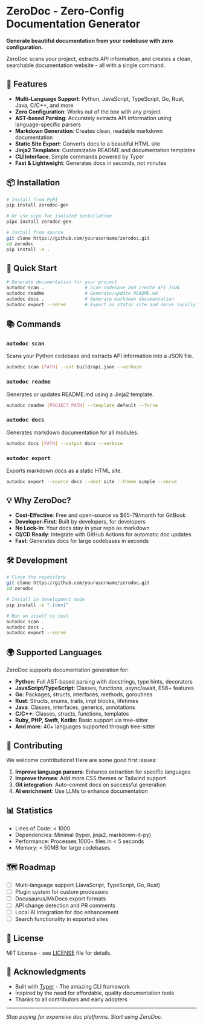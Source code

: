 # ZeroDoc - Zero-Config Documentation Generator

**Generate beautiful documentation from your codebase with zero configuration.**

ZeroDoc scans your project, extracts API information, and creates a clean, searchable documentation website - all with a single command.

## 🚀 Features

- **Multi-Language Support**: Python, JavaScript, TypeScript, Go, Rust, Java, C/C++, and more
- **Zero Configuration**: Works out of the box with any project
- **AST-based Parsing**: Accurately extracts API information using language-specific parsers
- **Markdown Generation**: Creates clean, readable markdown documentation
- **Static Site Export**: Converts docs to a beautiful HTML site
- **Jinja2 Templates**: Customizable README and documentation templates
- **CLI Interface**: Simple commands powered by Typer
- **Fast & Lightweight**: Generates docs in seconds, not minutes

## 📦 Installation

```bash
# Install from PyPI
pip install zerodoc-gen

# Or use pipx for isolated installation
pipx install zerodoc-gen

# Install from source
git clone https://github.com/yourusername/zerodoc.git
cd zerodoc
pip install -e .
```

## 🎯 Quick Start

```bash
# Generate documentation for your project
autodoc scan .               # Scan codebase and create API JSON
autodoc readme               # Generate/update README.md
autodoc docs .               # Generate markdown documentation
autodoc export --serve       # Export as static site and serve locally
```

## 📚 Commands

### `autodoc scan`
Scans your Python codebase and extracts API information into a JSON file.

```bash
autodoc scan [PATH] --out build/api.json --verbose
```

### `autodoc readme`
Generates or updates README.md using a Jinja2 template.

```bash
autodoc readme [PROJECT_PATH] --template default --force
```

### `autodoc docs`
Generates markdown documentation for all modules.

```bash
autodoc docs [PATH] --output docs --verbose
```

### `autodoc export`
Exports markdown docs as a static HTML site.

```bash
autodoc export --source docs --dest site --theme simple --serve
```

## 💡 Why ZeroDoc?

- **Cost-Effective**: Free and open-source vs $65-79/month for GitBook
- **Developer-First**: Built by developers, for developers
- **No Lock-in**: Your docs stay in your repo as markdown
- **CI/CD Ready**: Integrate with GitHub Actions for automatic doc updates
- **Fast**: Generates docs for large codebases in seconds

## 🛠️ Development

```bash
# Clone the repository
git clone https://github.com/yourusername/zerodoc.git
cd zerodoc

# Install in development mode
pip install -e ".[dev]"

# Run on itself to test
autodoc scan .
autodoc docs .
autodoc export --serve
```

## 🌍 Supported Languages

ZeroDoc supports documentation generation for:

- **Python**: Full AST-based parsing with docstrings, type hints, decorators
- **JavaScript/TypeScript**: Classes, functions, async/await, ES6+ features  
- **Go**: Packages, structs, interfaces, methods, goroutines
- **Rust**: Structs, enums, traits, impl blocks, lifetimes
- **Java**: Classes, interfaces, generics, annotations
- **C/C++**: Classes, structs, functions, templates
- **Ruby, PHP, Swift, Kotlin**: Basic support via tree-sitter
- **And more**: 40+ languages supported through tree-sitter

## 🤝 Contributing

We welcome contributions! Here are some good first issues:

1. **Improve language parsers**: Enhance extraction for specific languages
2. **Improve themes**: Add more CSS themes or Tailwind support
3. **Git integration**: Auto-commit docs on successful generation
4. **AI enrichment**: Use LLMs to enhance documentation

## 📊 Statistics

- Lines of Code: < 1000
- Dependencies: Minimal (typer, jinja2, markdown-it-py)
- Performance: Processes 1000+ files in < 5 seconds
- Memory: < 50MB for large codebases

## 🗺️ Roadmap

- [ ] Multi-language support (JavaScript, TypeScript, Go, Rust)
- [ ] Plugin system for custom processors
- [ ] Docusaurus/MkDocs export formats
- [ ] API change detection and PR comments
- [ ] Local AI integration for doc enhancement
- [ ] Search functionality in exported sites

## 📄 License

MIT License - see [LICENSE](LICENSE) file for details.

## 🙏 Acknowledgments

- Built with [Typer](https://typer.tiangolo.com/) - The amazing CLI framework
- Inspired by the need for affordable, quality documentation tools
- Thanks to all contributors and early adopters

---


*Stop paying for expensive doc platforms. Start using ZeroDoc.*